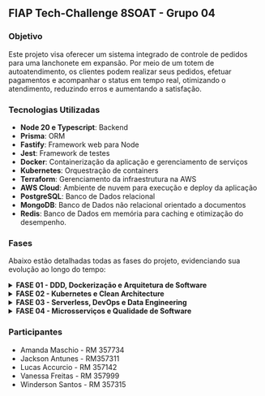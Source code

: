 ## FIAP Tech-Challenge 8SOAT - Grupo 04

### Objetivo

Este projeto visa oferecer um sistema integrado de controle de pedidos para uma lanchonete em expansão. Por meio de um totem de autoatendimento, os clientes podem realizar seus pedidos, efetuar pagamentos e acompanhar o status em tempo real, otimizando o atendimento, reduzindo erros e aumentando a satisfação.

### Tecnologias Utilizadas
- **Node 20 e Typescript**: Backend
- **Prisma**: ORM
- **Fastify**: Framework web para Node
- **Jest**: Framework de testes
- **Docker**: Containerização da aplicação e gerenciamento de serviços
- **Kubernetes**: Orquestração de containers
- **Terraform**: Gerenciamento da infraestrutura na AWS
- **AWS Cloud**: Ambiente de nuvem para execução e deploy da aplicação
- **PostgreSQL**: Banco de Dados relacional
- **MongoDB**: Banco de Dados não relacional orientado a documentos
- **Redis**: Banco de Dados em memória para caching e otimização do desempenho.

### Fases
Abaixo estão detalhadas todas as fases do projeto, evidenciando sua evolução ao longo do tempo:

<details>
	<summary>
		<b>FASE 01 - DDD, Dockerização e Arquitetura de Software</b>
	</summary>

#### Requerimentos

- Node 20
- Docker / Docker Compose

#### Resumo

Na Fase 1, foi desenvolvida uma aplicação monolítica estruturada em uma arquitetura hexagonal, implementando uma API responsável por gerenciar produtos, pedidos e clientes. A aplicação foi containerizada utilizando Docker, configurada por meio de um Dockerfile e um docker-compose.yml.

#### Documentação

O projeto possui uma documentação completa, desenvolvida utilizando os conceitos de DDD, linguagem ubíqua e Event Storming, abrangendo os fluxos de realização do pedido, pagamento, preparação e entrega. Acesse [aqui](https://miro.com/app/board/uXjVK2WZuMs=/) a Documentação do Projeto. Também é possível visualizar a estrutura do banco de dados, acessando o [Diagrama ER](https://miro.com/app/board/uXjVK0gj0bg=/).

#### Execução

Para executar a aplicação da fase 1, siga a [Documentação de instalação](docs/fase1/INSTALACAO.md), que possui todos os passos para iniciar e executar a aplicação localmente.

</details>

<details>
	<summary>
		<b>FASE 02 - Kubernetes e Clean Architecture</b>
	</summary>

#### Requerimentos

- Node 20
- Docker / Docker Compose
- Kubernetes / KubeCTL

#### Resumo

Na Fase 2, o projeto foi evoluído adotando os princípios de Clean Code e Clean Architecture para aprimorar a qualidade do código. Foi implementado um webhook para receber confirmações de pagamento e, também, foi desenvolvida a parte de integração com o Mercado Pago, permitindo a geração de QRCodes para pagamento dos pedidos. Além disso, a aplicação foi migrada para uma arquitetura baseada em Kubernetes, garantindo escalabilidade dinâmica com o aumento e diminuição de Pods conforme a demanda. Para maiores detalhes de como a aplicação funcionará nessa fase, acesse o [Vídeo de Apresentação da Fase 2](https://www.youtube.com/watch?v=gasm0z2YOBg&ab_channel=JacksonAntunes).

#### Documentação

É possível visualizar e testar todos os endpoints [aqui](https://github.com/8SOAT-G4-Tech-Challenge/tech-challenge-bruno). Foi utilizada a API Client Bruno, uma alternativa ao Postman que permite que a documentação seja versionada através do GitHub.

#### Deploy

Para executar o deploy local da aplicação com Kubernetes da fase 2, siga a seguinte [documentação](docs/fase2/DEPLOY.md), que possui todos os passos para iniciar e executar a aplicação localmente.

#### Infraestrutura Local

![local](https://github.com/user-attachments/assets/77555751-c388-46b6-9e79-260dfd98e104)

#### Prévia de Infraestrutura de Cloud (To do)

![aws_cloud](https://github.com/user-attachments/assets/21b13369-caea-438a-ae8e-3ba085b4888e)

</details>

<details>
	<summary>
		<b>FASE 03 - Serverless, DevOps e Data Engineering </b>
	</summary>

#### Requerimentos

- Node 20
- Kubernetes / KubeCTL
- AWS CLI
- Terraform

#### Resumo
Na Fase 3, o projeto evoluiu com a implementação de práticas avançadas de CI/CD e a segregação do código em múltiplos repositórios, garantindo maior modularidade. Todos os repositórios realizam deploy automatizado na AWS utilizando GitHub Actions, com as branches master protegidas para que os commits sejam realizados apenas via pull request

Os repositórios são:

- **Repositório AWS Lambdas**: com funções lambda para autenticar clientes via CPF e usuários administradores. Clique [aqui](https://github.com/8SOAT-G4-Tech-Challenge/tech-challenge-lambdas) para acessar.
- **Repositório para infraestrutura Kubernetes com Terraform**: contém todo o mapeamento para a criação de todos os recursos de infraestrutura na AWS. Clique [aqui](https://github.com/8SOAT-G4-Tech-Challenge/tech-challenge-terraform) para acessar.
- **Repositório para infraestrutura de Banco de Dados com Terraform**: contém todo o mapeamento para a criação de todos os recursos de banco de dados, VPC e network e security group na AWS. Clique [aqui](https://github.com/8SOAT-G4-Tech-Challenge/tech-challenge-database) para acessar.
- **Repositório da Aplicação**: mantido o repositório da API executada no Kubernetes.
- **Repositório Bruno**: mantido o repositório que contém a documentação da API.

Para maiores detalhes de como a aplicação funcionará nessa fase, acesse o [Vídeo de Apresentação da Fase 3](https://www.youtube.com/watch?v=cCr7wOE1I6Y).

#### Infraestrutura de Cloud

[Desenho Arquitetura drawio](https://drive.google.com/file/d/1y7T1N6wRgpz-XEwMXWtzjVsCxz71yy1p/view?usp=sharing)

![Desenho Arquitetura drawio](https://github.com/user-attachments/assets/0f953ddc-52e4-4467-b566-e5f984addd6f)

#### Execução

Para executar a aplicação da fase 3, siga a seguinte [documentação](docs/fase3/EXECUCAO.md), que possui todos os passos para iniciar e executar a aplicação localmente.

</details>

<details>
	<summary>
		<b>FASE 04 - Microsserviços e Qualidade de Software</b>
	</summary>

#### Requerimentos

- Node 20
- Kubernetes / KubeCTL
- AWS CLI
- Terraform

#### Resumo
Na Fase 4, o projeto evoluiu para um modelo de microsserviços, quebrando o monolito em três serviços distintos:

- **Pedidos**: Gerenciamento de pedidos. Clique [aqui](https://github.com/8SOAT-G4-Tech-Challenge/tech-challenge-order) para acessar.
- **Pagamentos**: Processamento de pagamentos. Clique [aqui](https://github.com/8SOAT-G4-Tech-Challenge/tech-challenge-payment) para acessar.
- **Usuários**: Administração de usuários e clientes. Clique [aqui](https://github.com/8SOAT-G4-Tech-Challenge/tech-challenge-user) para acessar.

Os microsserviços comunicam-se entre si por meio de chamadas HTTP e contam com testes unitários que asseguram uma cobertura superior a 80%. Além disso, os pull requests para a branch principal (master) validam o build da aplicação e a qualidade do código, utilizando o SonarQube, com um mínimo de 70% de cobertura.

Para maiores detalhes de como a aplicação funcionará nessa fase, acesse o [Vídeo de Apresentação da Fase 4]() (To Do).

#### Infraestrutura de Cloud

To Do

#### Evidência de Cobertura de Testes

Abaixo é possível visualizar captura de tela de evidência de testes e qualidade dos 3 microsserviços no SonarQube

![Evidência de Cobertura de Testes](https://github.com/user-attachments/assets/ab0027f6-e4f4-4d43-b4e0-8b79d6e15743)

</details>

### Participantes

- Amanda Maschio - RM 357734
- Jackson Antunes - RM357311
- Lucas Accurcio - RM 357142
- Vanessa Freitas - RM 357999
- Winderson Santos - RM 357315
